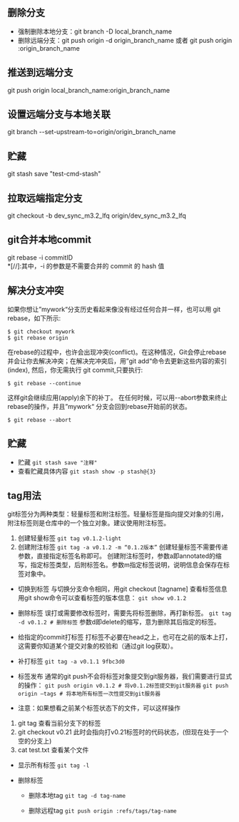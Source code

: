 ## 删除分支
- 强制删除本地分支：git branch -D local_branch_name
- 删除远端分支：git push origin -d origin_branch_name 或者 git push origin :origin_branch_name

## 推送到远端分支
git push origin local_branch_name:origin_branch_name

## 设置远端分支与本地关联
git branch --set-upstream-to=origin/origin_branch_name

## 贮藏
git stash save "test-cmd-stash"

## 拉取远端指定分支
 git checkout -b dev_sync_m3.2_lfq origin/dev_sync_m3.2_lfq 

## git合并本地commit
git rebase -i commitID  
*[//]:其中，-i 的参数是不需要合并的 commit 的 hash 值

## 解决分支冲突
如果你想让”mywork“分支历史看起来像没有经过任何合并一样，也可以用 git rebase，如下所示:
``` shell
$ git checkout mywork
$ git rebase origin
```
在rebase的过程中，也许会出现冲突(conflict)。在这种情况，Git会停止rebase并会让你去解决冲突；在解决完冲突后，用”git add“命令去更新这些内容的索引(index), 然后，你无需执行 git commit,只要执行:
```shell
$ git rebase --continue
```

这样git会继续应用(apply)余下的补丁。
在任何时候，可以用--abort参数来终止rebase的操作，并且”mywork“ 分支会回到rebase开始前的状态。
```shell
$ git rebase --abort
```
## 贮藏
- 贮藏 
    ```git stash save "注释"```
- 查看贮藏具体内容
    ```git stash show -p stash@{3}```

## tag用法
git标签分为两种类型：轻量标签和附注标签。轻量标签是指向提交对象的引用，附注标签则是仓库中的一个独立对象。建议使用附注标签。
1. 创建轻量标签
```git tag v0.1.2-light```
2. 创建附注标签
    ```git tag -a v0.1.2 -m “0.1.2版本”```
创建轻量标签不需要传递参数，直接指定标签名称即可。
创建附注标签时，参数a即annotated的缩写，指定标签类型，后附标签名。参数m指定标签说明，说明信息会保存在标签对象中。

- 切换到标签
与切换分支命令相同，用git checkout [tagname]
查看标签信息
用git show命令可以查看标签的版本信息：
    ```git show v0.1.2```

- 删除标签
误打或需要修改标签时，需要先将标签删除，再打新标签。
    ```git tag -d v0.1.2 # 删除标签```
参数d即delete的缩写，意为删除其后指定的标签。

- 给指定的commit打标签
打标签不必要在head之上，也可在之前的版本上打，这需要你知道某个提交对象的校验和（通过git log获取）。

- 补打标签
    ``` git tag -a v0.1.1 9fbc3d0 ```

- 标签发布
通常的git push不会将标签对象提交到git服务器，我们需要进行显式的操作：
    ```git push origin v0.1.2 # 将v0.1.2标签提交到git服务器```
    ```git push origin –tags # 将本地所有标签一次性提交到git服务器```

- 注意：如果想看之前某个标签状态下的文件，可以这样操作
1. git tag  查看当前分支下的标签
2. git  checkout v0.21  此时会指向打v0.21标签时的代码状态，(但现在处于一个空的分支上)
3. cat  test.txt  查看某个文件

- 显示所有标签
    ```git tag -l```

- 删除标签
    - 删除本地tag
    ```git tag -d tag-name```

    - 删除远程tag
    ```git push origin :refs/tags/tag-name```


